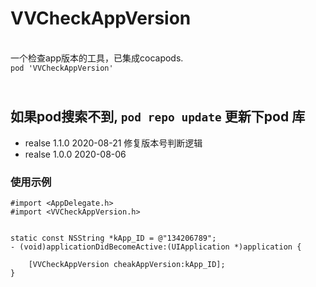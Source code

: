 # VVCheckAppVersion
<br>一个检查app版本的工具，已集成cocapods.
<br>```pod 'VVCheckAppVersion' ```

<br> 如果pod搜索不到, ``` pod repo update ``` 更新下pod 库
------------------------------------------------------------
* realse 1.1.0    2020-08-21  修复版本号判断逻辑
* realse 1.0.0    2020-08-06   


### 使用示例
```
#import <AppDelegate.h>
#import <VVCheckAppVersion.h>


static const NSString *kApp_ID = @"134206789";
- (void)applicationDidBecomeActive:(UIApplication *)application {
    
    [VVCheckAppVersion cheakAppVersion:kApp_ID];
}
```
